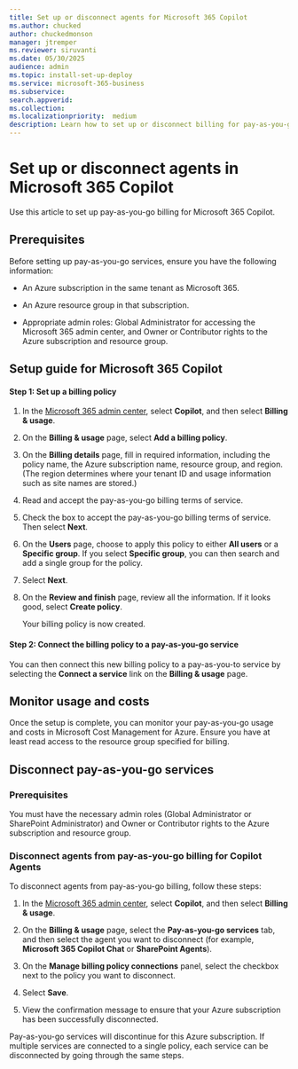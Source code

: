 ```yaml
---
title: Set up or disconnect agents for Microsoft 365 Copilot
ms.author: chucked
author: chuckedmonson
manager: jtremper
ms.reviewer: siruvanti
ms.date: 05/30/2025
audience: admin
ms.topic: install-set-up-deploy
ms.service: microsoft-365-business
ms.subservice:
search.appverid: 
ms.collection: 
ms.localizationpriority:  medium
description: Learn how to set up or disconnect billing for pay-as-you-go services in Microsoft 365.
---
```


# Set up or disconnect agents in Microsoft 365 Copilot

Use this article to set up pay-as-you-go billing for Microsoft 365 Copilot.

## Prerequisites

Before setting up pay-as-you-go services, ensure you have the following information:

- An Azure subscription in the same tenant as Microsoft 365.

- An Azure resource group in that subscription.

- Appropriate admin roles: Global Administrator for accessing the Microsoft 365 admin center, and Owner or Contributor rights to the Azure subscription and resource group.

## Setup guide for Microsoft 365 Copilot

#### Step 1: Set up a billing policy

1. In the [Microsoft 365 admin center](https://admin.microsoft.com/Adminportal/Home), select **Copilot**, and then select **Billing & usage**.

2. On the **Billing & usage** page, select **Add a billing policy**.

3. On the **Billing details** page, fill in required information, including the policy name, the Azure subscription name, resource group, and region. (The region determines where your tenant ID and usage information such as site names are stored.)

4. Read and accept the pay-as-you-go billing terms of service.

5. Check the box to accept the pay-as-you-go billing terms of service. Then select **Next**.

6. On the **Users** page, choose to apply this policy to either **All users** or a **Specific group**. If you select **Specific group**, you can then search and add a single group for the policy.

7. Select **Next**.

8. On the **Review and finish** page, review all the information. If it looks good, select **Create policy**.

    Your billing policy is now created.

#### Step 2: Connect the billing policy to a pay-as-you-go service

You can then connect this new billing policy to a pay-as-you-to service by selecting the **Connect a service** link on the **Billing & usage** page.

## Monitor usage and costs

Once the setup is complete, you can monitor your pay-as-you-go usage and costs in Microsoft Cost Management for Azure. Ensure you have at least read access to the resource group specified for billing.

## Disconnect pay-as-you-go services

### Prerequisites

You must have the necessary admin roles (Global Administrator or SharePoint Administrator) and Owner or Contributor rights to the Azure subscription and resource group.

### Disconnect agents from pay-as-you-go billing for Copilot Agents

To disconnect agents from pay-as-you-go billing, follow these steps:

1. In the [Microsoft 365 admin center](https://admin.microsoft.com/Adminportal/Home), select **Copilot**, and then select **Billing & usage**.

2. On the **Billing & usage** page, select the **Pay-as-you-go services** tab, and then select the agent you want to disconnect (for example, **Microsoft 365 Copilot Chat** or **SharePoint Agents**).

3. On the **Manage billing policy connections** panel, select the checkbox next to the policy you want to disconnect.

4. Select **Save**.

5. View the confirmation message to ensure that your Azure subscription has been successfully disconnected.

Pay-as-you-go services will discontinue for this Azure subscription. If multiple services are connected to a single policy, each service can be disconnected by going through the same steps.


<!---

### Setup guide for Microsoft Syntex

#### Step 1: Access the Microsoft 365 admin center

1. Sign in to the [Microsoft 365 admin center](https://admin.microsoft.com/Adminportal/Home).

2. Go to the **Setup** section, and then go to **Billing and licenses**.

#### Step 2: Activate pay-as-you-go services

1. In the **Billing and licenses** section, select **Activate pay-as-you-go services**.

2. On the **Activate pay-as-you-go services** page, select **Get started** to begin the setup process.

#### Step 3: Configure billing

1. On the **Pay-as-you-go services** page, select the service you want to set up (for example, **SharePoint Agents** or **Syntex services**).

2. On the **Set up billing and turn on services** panel, choose your Azure subscription, resource group, and region.  

3. Read and accept the pay-as-you-go terms of service.

4. Select **Save** to complete the setup.

### Setup guide for Microsoft 365 Copilot

#### Step 1: Set up a billing policy

1. In the [Microsoft 365 admin center](https://admin.microsoft.com/Adminportal/Home), select **Copilot**, and then select **Billing & usage**.

2. On the **Billing & usage** page, select **Add a billing policy**.

3. On the **Billing details** page, fill in required information, including the policy name, the Azure subscription name, resource group, and region. (The region determines where your tenant ID and usage information such as site names are stored.)

4. Read and accept the pay-as-you-go billing terms of service.

5. Check the box to accept the pay-as-you-go billing terms of service. Then select **Next**.

6. On the **Users** page, choose to apply this policy to either **All users** or a **Specific group**. If you select **Specific group**, you can then search and add a single group for the policy.

7. Select **Next**.

8. On the **Review and finish** page, review all the information. If it looks good, select **Create policy**.

    Your billing policy is now created.

#### Step 2: Connect the billing policy to a pay-as-you-go service

You can then connect this new billing policy to a pay-as-you-to service by selecting the **Connect a service** link on the **Billing & usage** page.

## Monitor usage and costs

Once the setup is complete, you can monitor your pay-as-you-go usage and costs in Microsoft Cost Management for Azure. Ensure you have at least read access to the resource group specified for billing.

## Disconnect pay-as-you-go services

### Prerequisites

You must have the necessary admin roles (Global Administrator or SharePoint Administrator) and Owner or Contributor rights to the Azure subscription and resource group.

### Disconnect services for Microsoft Syntex

To disconnect pay-as-you-go services, follow these steps:

#### Step 1: Access the Microsoft 365 admin center

1. Sign in to the [Microsoft 365 admin center](https://admin.microsoft.com/Adminportal/Home).

2. Go to the **Settings** section, and then select **Org settings**.

#### Step 2: Manage billing

1. On the **Org settings** page, select **Pay-as-you-go services**.

2. On the **Pay-as-you-go services** page, select the service you want to disconnect (for example, **SharePoint Agents** or **Syntex services**).

3. On the **Manage billing** panel, select **Edit billing information**.

#### Step 3: Disconnect Azure subscription

1. Under **Manage billing**, select **Disconnect Azure subscription**.

2. Confirm the disconnection by selecting **Disconnect** on the confirmation window.

#### Step 4: Review billing and usage

After disconnecting the service, review your billing and usage to ensure all charges are accurate and no further usage is being billed to the Azure subscription.

For detailed instructions about how to set up and disconnect specific pay-as-you-go services, see the service-specific get started documentation.

### Disconnect agents from pay-as-you-go billing for Copilot Agents

To disconnect agents from pay-as-you-go billing, follow these steps:

1. In the [Microsoft 365 admin center](https://admin.microsoft.com/Adminportal/Home), select **Copilot**, and then select **Billing & usage**.

2. On the **Billing & usage** page, select the **Pay-as-you-go services** tab, and then select the agent you want to disconnect (for example, **Microsoft 365 Copilot Chat** or **SharePoint Agents**).

3. On the **Manage billing policy connections** panel, select the checkbox next to the policy you want to disconnect.

4. Select **Save**.

5. View the confirmation message to ensure that your Azure subscription has been successfully disconnected.

Pay-as-you-go services will discontinue for this Azure subscription. If multiple services are connected to a single policy, each service can be disconnected by going through the same steps.

>